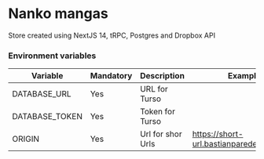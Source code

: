 # Nanko mangas
Store created using NextJS 14, tRPC, Postgres and Dropbox API

### Environment variables
Variable | Mandatory | Description | Example
--- | --- | --- | ---
DATABASE_URL | Yes | URL for Turso
DATABASE_TOKEN | Yes | Token for Turso
ORIGIN | Yes | Url for shor Urls | https://short-url.bastianparedes.com/api/
